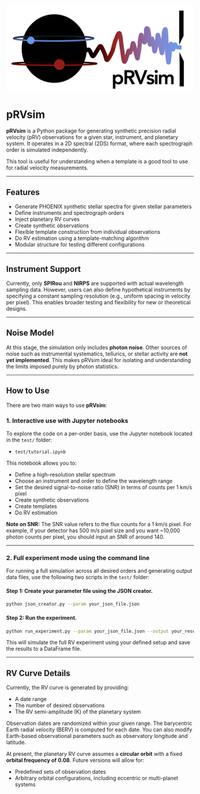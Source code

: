  
<img src="logo.png" alt="drawing" width="600"/>

# pRVsim

**pRVsim** is a Python package for generating synthetic precision radial velocity (pRV) observations for a given star, instrument, and planetary system. It operates in a 2D spectral (2DS) format, where each spectrograph order is simulated independently.

This tool is useful for understanding when a template is a good tool to use for radial velocity measurements.

---

## Features

- Generate PHOENIX synthetic stellar spectra for given stellar parameters
- Define instruments and spectrograph orders
- Inject planetary RV curves
- Create synthetic observations
- Flexible template construction from individual observations
- Do RV estimation using a template-matching algorithm
- Modular structure for testing different configurations

---

## Instrument Support

Currently, only **SPIRou** and **NIRPS** are supported with actual wavelength sampling data. However, users can also define hypothetical instruments by specifying a constant sampling resolution (e.g., uniform spacing in velocity per pixel). This enables broader testing and flexibility for new or theoretical designs.

---

## Noise Model

At this stage, the simulation only includes **photon noise**. Other sources of noise such as instrumental systematics, tellurics, or stellar activity are **not yet implemented**. This makes pRVsim ideal for isolating and understanding the limits imposed purely by photon statistics.

---

## How to Use

There are two main ways to use **pRVsim**:

### 1. Interactive use with Jupyter notebooks

To explore the code on a per-order basis, use the Jupyter notebook located in the `test/` folder:

- `test/tutorial.ipynb`

This notebook allows you to:
- Define a high-resolution stellar spectrum
- Choose an instrument and order to define the wavelength range
- Set the desired signal-to-noise ratio (SNR) in terms of counts per 1 km/s pixel
- Create synthetic observations
- Create templates
- Do RV estimation

**Note on SNR:** The SNR value refers to the flux counts for a 1 km/s pixel. For example, if your detector has 500 m/s pixel size and you want ~10,000 photon counts per pixel, you should input an SNR of around 140.

---

### 2. Full experiment mode using the command line

For running a full simulation across all desired orders and generating output data files, use the following two scripts in the `test/` folder:

#### Step 1: Create your parameter file using the JSON creator.

```bash
python json_creator.py --param your_json_file.json
```

#### Step 2: Run the experiment.

```bash
python run_experiment.py --param your_json_file.json --output your_results_file.df
```

This will simulate the full RV experiment using your defined setup and save the results to a DataFrame file.

---

## RV Curve Details

Currently, the RV curve is generated by providing:
- A date range
- The number of desired observations
- The RV semi-amplitude (K) of the planetary system

Observation dates are randomized within your given range. The barycentric Earth radial velocity (BERV) is computed for each date. You can also modify Earth-based observational parameters such as observatory longitude and latitude.

At present, the planetary RV curve assumes a **circular orbit** with a fixed **orbital frequency of 0.08**. Future versions will allow for:
- Predefined sets of observation dates
- Arbitrary orbital configurations, including eccentric or multi-planet systems
